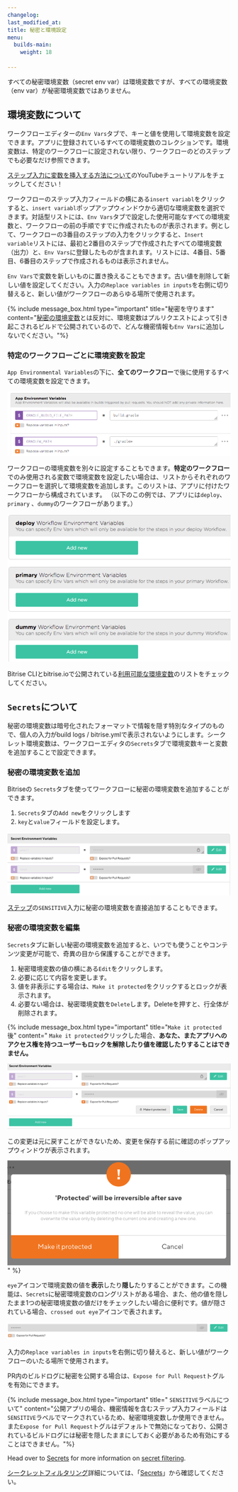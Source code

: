 ```yaml
---
changelog: 
last_modified_at: 
title: 秘密と環境設定
menu:
  builds-main:
    weight: 18

---
```

すべての秘密環境変数（secret env var）は環境変数ですが、すべての環境変数（env var）が秘密環境変数ではありません。

## 環境変数について

ワークフローエディターの`Env Vars`タブで、キーと値を使用して環境変数を設定できます。アプリに登録されているすべての環境変数のコレクションです。環境変数は、特定のワークフローに設定されない限り、ワークフローのどのステップでも必要なだけ参照できます。

[ステップ入力に変数を挿入する方法について](https://youtu.be/atuP_1KN41Q)のYouTubeチュートリアルをチェックしてください！

ワークフローのステップ入力フィールドの横にある`insert variabl`をクリックすると、`insert variabl`ポップアップウィンドウから適切な環境変数を選択できます。対話型リストには、`Env Vars`タブで設定した使用可能なすべての環境変数と、ワークフローの前の手順ですでに作成されたものが表示されます。例として、ワークフローの3番目のステップの入力をクリックすると、`Insert variable`リストには、最初と2番目のステップで作成されたすべての環境変数（出力）と、`Env Vars`に登録したものが含まれます。リストには、4番目、5番目、6番目のステップで作成されるものは表示されません。

`Env Vars`で変数を新しいものに置き換えることもできます。古い値を削除して新しい値を設定してください。入力の`Replace variables in inputs`を右側に切り替えると、新しい値がワークフローのあらゆる場所で使用されます。

{% include message_box.html type="important" title="秘密を守ります" content="[秘密の環境変数](#about-secrets/)とは反対に、環境変数はプルリクエストによって引き起こされるビルドで公開されているので、どんな機密情報も`Env Vars`に追加しないでください。"%}

### 特定のワークフローごとに環境変数を設定

`App Environmental Variables`の下に、**全てのワークフロー**で後に使用するすべての環境変数を設定できます。

![{{ page.title }}](/img/builds/app-env-var.png)

ワークフローの環境変数を別々に設定することもできます。**特定のワークフロー**でのみ使用される変数で環境変数を設定したい場合は、リストからそれぞれのワークフローを選択して環境変数を追加します。このリストは、アプリに付けたワークフローから構成されています。 （以下のこの例では、アプリには`deploy`、 `primary` 、`dummy`のワークフローがあります。）

![{{ page.title }}](/img/builds/workflow-env-var.png)

Bitrise CLIとbitrise.ioで公開されている[利用可能な環境変数](/builds/available-environment-variables/)のリストをチェックしてください。

## `Secrets`について

秘密の環境変数は暗号化されたフォーマットで情報を隠す特別なタイプのもので、個人の入力がbuild logs / bitrise.ymlで表示されないようにします。シークレット環境変数は、ワークフローエディタの`Secrets`タブで環境変数キーと変数を追加することで設定できます。

### 秘密の環境変数を追加

Bitriseの `Secrets`タブを使ってワークフローに秘密の環境変数を追加することができます。

1. `Secrets`タブの`Add new`をクリックします
2. `key`と`value`フィールドを設定します。

![{{ page.title }}](/img/locked-secret.png)

[ステップ](/builds/sensitive-input-field/#set-a-sensitive-input-in-a-step/)の`SENSITIVE`入力に秘密の環境変数を直接追加することもできます。

### 秘密の環境変数を編集

`Secrets`タブに新しい秘密の環境変数を追加すると、いつでも使うことやコンテンツ変更が可能で、奇異の目から保護することができます。

1. 秘密環境変数の値の横にある`Edit`をクリックします。
2. 必要に応じて内容を変更します。
3. 値を非表示にする場合は、`Make it protected`をクリックするとロックが表示されます。
4. 必要ない場合は、秘密環境変数を`Delete`します。Deleteを押すと、行全体が削除されます。

{% include message_box.html type="important" title="`Make it protected`後" content=" `Make it protected`クリックした場合、**あなた、またアプリへのアクセス権を持つユーザーもロックを解除したり値を確認したりすることはできません。**

![Screenshot](/img/make-it-protected2.png)

この変更は元に戻すことができないため、変更を保存する前に確認のポップアップウィンドウが表示されます。

![Screenshot](/img/make-it-protected.png)" %}

`eye`アイコンで環境変数の値を**表示**したり**隠し**たりすることができます。この機能は、`Secrets`に秘密環境変数のロングリストがある場合、また、他の値を隠したまま1つの秘密環境変数の値だけをチェックしたい場合に便利です。値が隠されている場合、`crossed out eye`アイコンで表されます。

![{{ page.title }}](/img/hidden-value-1.png)

入力の`Replace variables in inputs`を右側に切り替えると、新しい値がワークフローのいたる場所で使用されます。

PR内のビルドログに秘密を公開する場合は、`Expose for Pull Request`トグルを有効にできます。

{% include message_box.html type="important" title=" `SENSITIVE`ラベルについて" content="公開アプリの場合、機密情報を含むステップ入力フィールドは`SENSITIVE`ラベルでマークされているため、秘密環境変数しか使用できません。また`Expose for Pull Request`トグルはデフォルトで無効になっており、公開されているビルドログには秘密を隠したままにしておく必要があるため有効にすることはできません。"%}

Head over to [Secrets](/bitrise-cli/secrets/) for more information on [secret filtering](/bitrise-cli/secrets/#secret-filtering-with-bitrise-cli/).

[シークレットフィルタリング](/bitrise-cli/secrets/#secret-filtering-with-bitrise-cli/)詳細については、「[Secrets](/bitrise-cli/secrets/)」から確認してください。
